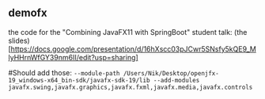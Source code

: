 ## demofx
the code for the "Combining JavaFX11 with SpringBoot" student talk:
(the slides)[https://docs.google.com/presentation/d/16hXscc03pJCwr5SNsfy5kQE9_MlyHHrnWfGY39nm6II/edit?usp=sharing]

#Should add those:
`--module-path /Users/Nik/Desktop/openjfx-19_windows-x64_bin-sdk/javafx-sdk-19/lib --add-modules javafx.swing,javafx.graphics,javafx.fxml,javafx.media,javafx.controls`